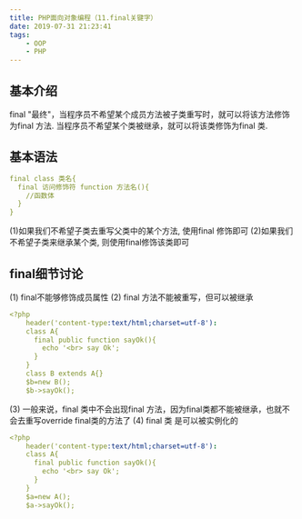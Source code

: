 ```yaml
---
title: PHP面向对象编程（11.final关键字）
date: 2019-07-31 21:23:41
tags:
    - OOP
    - PHP
---
```

## 基本介绍
final "最终"，当程序员不希望某个成员方法被子类重写时，就可以将该方法修饰为final 方法.
当程序员不希望某个类被继承，就可以将该类修饰为final 类.
## 基本语法
```yaml
final class 类名{
  final 访问修饰符 function 方法名(){
    //函数体
  }
}
```
(1)如果我们不希望子类去重写父类中的某个方法, 使用final 修饰即可
(2)如果我们不希望子类来继承某个类, 则使用final修饰该类即可
## final细节讨论
(1)	final不能够修饰成员属性
(2)	final 方法不能被重写，但可以被继承
```yaml
<?php
    header('content-type:text/html;charset=utf-8'):
    class A{
      final public function sayOk(){
        echo '<br> say Ok';
      }
    }
    class B extends A{}
    $b=new B();
    $b->sayOk();
```
(3)	一般来说，final 类中不会出现final 方法，因为final类都不能被继承，也就不会去重写override final类的方法了
(4)	final 类 是可以被实例化的
```yaml
<?php
    header('content-type:text/html;charset=utf-8'):
    class A{
      final public function sayOk(){
        echo '<br> say Ok';
      }
    }
    $a=new A();
    $a->sayOk();
```

